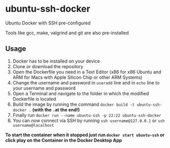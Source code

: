 # ubuntu-ssh-docker
Ubuntu Docker with SSH pre-configured

Tools like gcc, make, valgrind and git are also pre-installed

## Usage

  1.  Docker has to be installed on your device
  2.  Clone or download the repository
  3.  Open the Dockerfile you need in a Text Editor (x86 for x86 Ubuntu and ARM for Macs with Apple Silicon Chip or other ARM Systems)
  4.  Change the username and password in `useradd` line and in `echo` line to your username and password
  5.  Open a Terminal and navigate to the folder in which the modified Dockerfile is located
  6.  Build the image by running the command `docker build -t ubuntu-ssh-docker .` **(with the `.`at the end!)**
  7.  Finally run `docker run --name ubuntu-ssh -p 22:22 ubuntu-ssh-docker` 
  8.  You can now connect via SSH by running `ssh username@127.0.0.1` or `ssh username@localhost`

**To start the container when it stopped just run `docker start ubuntu-ssh` or click play on the Container in the Docker Desktop App**
